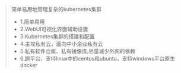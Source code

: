 >简单易用地管理复杂的kubernetes集群
>- 1.简单易用
>- 2.WebUI可视化界面辅助设置
>- 3.Kubernetes集群的搭建和配置
>- 4.主攻私有云，面向中小企业私有云
>- 5.私有软件仓库、私有镜像库,尽量减少外网的依赖
>- 6.跨平台，支持linux中的centos和ubuntu，支持windows平台原生docker
